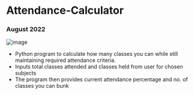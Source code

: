 # Attendance-Calculator
### August 2022
![image](https://user-images.githubusercontent.com/66276711/185762472-06ea68b3-bdee-4710-9417-bdb488b35556.png)

- Python program to calculate how many classes you can while still maintaining required attendance criteria.
- Inputs total classes attended and classes held from user for chosen subjects
- The program then provides current attendance percentage and no. of classes you can bunk
